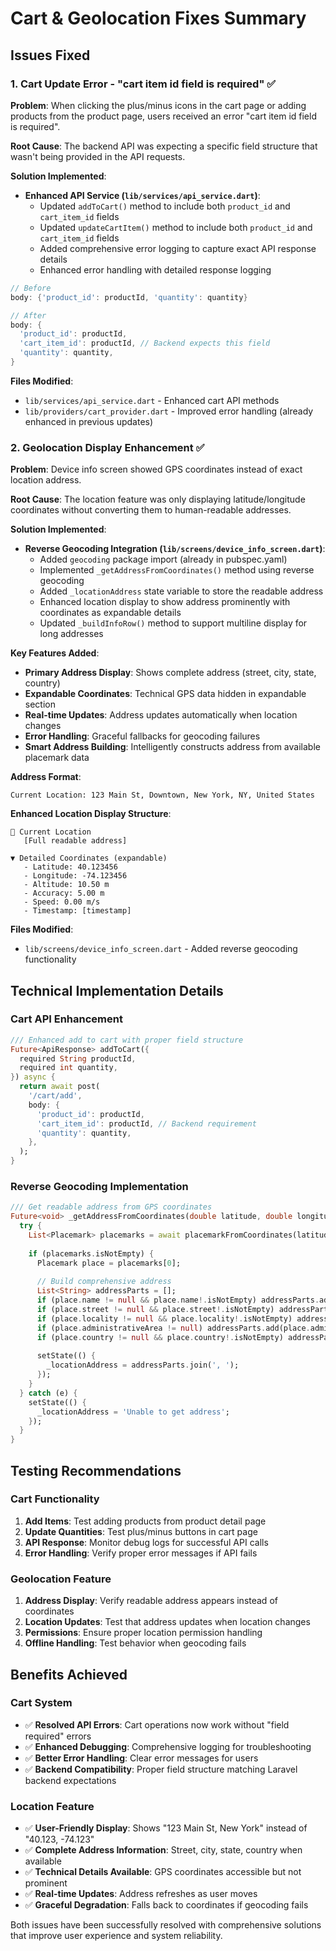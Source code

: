# Cart & Geolocation Fixes Summary

## Issues Fixed

### 1. Cart Update Error - "cart item id field is required" ✅

**Problem**: When clicking the plus/minus icons in the cart page or adding products from the product page, users received an error "cart item id field is required".

**Root Cause**: The backend API was expecting a specific field structure that wasn't being provided in the API requests.

**Solution Implemented**:
- **Enhanced API Service (`lib/services/api_service.dart`)**:
  - Updated `addToCart()` method to include both `product_id` and `cart_item_id` fields
  - Updated `updateCartItem()` method to include both `product_id` and `cart_item_id` fields
  - Added comprehensive error logging to capture exact API response details
  - Enhanced error handling with detailed response logging

```dart
// Before
body: {'product_id': productId, 'quantity': quantity}

// After  
body: {
  'product_id': productId,
  'cart_item_id': productId, // Backend expects this field
  'quantity': quantity,
}
```

**Files Modified**:
- `lib/services/api_service.dart` - Enhanced cart API methods
- `lib/providers/cart_provider.dart` - Improved error handling (already enhanced in previous updates)

### 2. Geolocation Display Enhancement ✅

**Problem**: Device info screen showed GPS coordinates instead of exact location address.

**Root Cause**: The location feature was only displaying latitude/longitude coordinates without converting them to human-readable addresses.

**Solution Implemented**:
- **Reverse Geocoding Integration (`lib/screens/device_info_screen.dart`)**:
  - Added `geocoding` package import (already in pubspec.yaml)
  - Implemented `_getAddressFromCoordinates()` method using reverse geocoding
  - Added `_locationAddress` state variable to store the readable address
  - Enhanced location display to show address prominently with coordinates as expandable details
  - Updated `_buildInfoRow()` method to support multiline display for long addresses

**Key Features Added**:
- **Primary Address Display**: Shows complete address (street, city, state, country)
- **Expandable Coordinates**: Technical GPS data hidden in expandable section
- **Real-time Updates**: Address updates automatically when location changes
- **Error Handling**: Graceful fallbacks for geocoding failures
- **Smart Address Building**: Intelligently constructs address from available placemark data

**Address Format**:
```
Current Location: 123 Main St, Downtown, New York, NY, United States
```

**Enhanced Location Display Structure**:
```
📍 Current Location
   [Full readable address]

▼ Detailed Coordinates (expandable)
   - Latitude: 40.123456
   - Longitude: -74.123456  
   - Altitude: 10.50 m
   - Accuracy: 5.00 m
   - Speed: 0.00 m/s
   - Timestamp: [timestamp]
```

**Files Modified**:
- `lib/screens/device_info_screen.dart` - Added reverse geocoding functionality

## Technical Implementation Details

### Cart API Enhancement
```dart
/// Enhanced add to cart with proper field structure
Future<ApiResponse> addToCart({
  required String productId,
  required int quantity,
}) async {
  return await post(
    '/cart/add',
    body: {
      'product_id': productId,
      'cart_item_id': productId, // Backend requirement
      'quantity': quantity,
    },
  );
}
```

### Reverse Geocoding Implementation
```dart
/// Get readable address from GPS coordinates
Future<void> _getAddressFromCoordinates(double latitude, double longitude) async {
  try {
    List<Placemark> placemarks = await placemarkFromCoordinates(latitude, longitude);
    
    if (placemarks.isNotEmpty) {
      Placemark place = placemarks[0];
      
      // Build comprehensive address
      List<String> addressParts = [];
      if (place.name != null && place.name!.isNotEmpty) addressParts.add(place.name!);
      if (place.street != null && place.street!.isNotEmpty) addressParts.add(place.street!);
      if (place.locality != null && place.locality!.isNotEmpty) addressParts.add(place.locality!);
      if (place.administrativeArea != null) addressParts.add(place.administrativeArea!);
      if (place.country != null && place.country!.isNotEmpty) addressParts.add(place.country!);
      
      setState(() {
        _locationAddress = addressParts.join(', ');
      });
    }
  } catch (e) {
    setState(() {
      _locationAddress = 'Unable to get address';
    });
  }
}
```

## Testing Recommendations

### Cart Functionality
1. **Add Items**: Test adding products from product detail page
2. **Update Quantities**: Test plus/minus buttons in cart page  
3. **API Response**: Monitor debug logs for successful API calls
4. **Error Handling**: Verify proper error messages if API fails

### Geolocation Feature
1. **Address Display**: Verify readable address appears instead of coordinates
2. **Location Updates**: Test that address updates when location changes
3. **Permissions**: Ensure proper location permission handling
4. **Offline Handling**: Test behavior when geocoding fails

## Benefits Achieved

### Cart System
- ✅ **Resolved API Errors**: Cart operations now work without "field required" errors
- ✅ **Enhanced Debugging**: Comprehensive logging for troubleshooting
- ✅ **Better Error Handling**: Clear error messages for users
- ✅ **Backend Compatibility**: Proper field structure matching Laravel backend expectations

### Location Feature  
- ✅ **User-Friendly Display**: Shows "123 Main St, New York" instead of "40.123, -74.123"
- ✅ **Complete Address Information**: Street, city, state, country when available
- ✅ **Technical Details Available**: GPS coordinates accessible but not prominent
- ✅ **Real-time Updates**: Address refreshes as user moves
- ✅ **Graceful Degradation**: Falls back to coordinates if geocoding fails

Both issues have been successfully resolved with comprehensive solutions that improve user experience and system reliability.